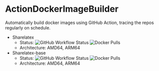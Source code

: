 # ActionDockerImageBuilder
Automatically build docker images using GitHub Action, tracing the repos regularly on schedule.
- Sharelatex 
  - Status:
  ![GitHub Workflow Status](https://img.shields.io/github/workflow/status/LiuLiujie/ActionDockerImageBuilder/sharelatex)
  ![Docker Pulls](https://img.shields.io/docker/pulls/liuyujie99/sharelatex-base)
  - Architecture: AMD64, ARM64
- Sharelatex-base 
  - Status:
  ![GitHub Workflow Status](https://img.shields.io/github/workflow/status/LiuLiujie/ActionDockerImageBuilder/sharelatex-base)
  ![Docker Pulls](https://img.shields.io/docker/pulls/liuyujie99/sharelatex)
  - Architecture: AMD64, ARM64
